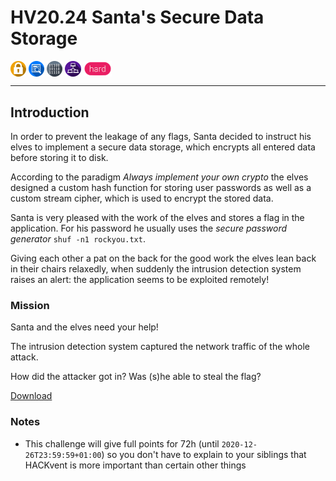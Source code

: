 # HV20.24 Santa's Secure Data Storage

<img src="../_resources/03_crypto.png" style="height:1.8em;vertical-align:middle;">
<img src="../_resources/04_reverse_engineering.png" style="height:1.8em;vertical-align:middle;">
<img src="../_resources/02_exploitation.png" style="height:1.8em;vertical-align:middle;">
<img src="../_resources/07_network_security.png" style="height:1.8em;vertical-align:middle;">
<img src="../_resources/hard.png" style="height:1.8em;vertical-align:middle;">  

---

## Introduction

In order to prevent the leakage of any flags, Santa decided to instruct his elves to implement a secure data storage, which encrypts all entered data before storing it to disk.

According to the paradigm _Always implement your own crypto_ the elves designed a custom hash function for storing user passwords as well as a custom stream cipher, which is used to encrypt the stored data.

Santa is very pleased with the work of the elves and stores a flag in the application. For his password he usually uses the _secure password generator_ `shuf -n1 rockyou.txt`.

Giving each other a pat on the back for the good work the elves lean back in their chairs relaxedly, when suddenly the intrusion detection system raises an alert: the application seems to be exploited remotely!

### Mission

Santa and the elves need your help!

The intrusion detection system captured the network traffic of the whole attack.

How did the attacker got in? Was (s)he able to steal the flag?

[Download](data.zip)

### Notes

- This challenge will give full points for 72h (until `2020-12-26T23:59:59+01:00`) so you don't have to explain to your siblings that HACKvent is more important than certain other things
